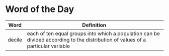 # Word of the Day

|Word|Definition|
|---|---|
|decile|each of ten equal groups into which a population can be divided according to the distribution of values of a particular variable|